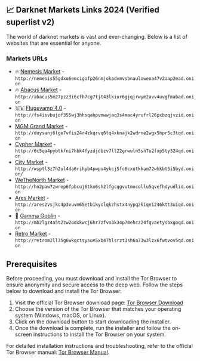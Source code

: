 ## 📈 Darknet Markets Links 2024 (Verified superlist v2)

The world of darknet markets is vast and ever-changing. Below is a list of websites that are essential for anyone.

### Markets URLs

- 🔥 [Nemesis Market](http://nemesis55gdxo6emcigofp26nmjokadvmvsbnauloweoa47v2aap2ead.onion) - `http://nemesis55gdxo6emcigofp26nmjokadvmvsbnauloweoa47v2aap2ead.onion` 
- 🔥 [Abacus Market](http://abacus5m27pzz3i6cfh7cg7tjt43lkiur6gjqjrwym2avv4uvgfmabad.onion) - `http://abacus5m27pzz3i6cfh7cg7tjt43lkiur6gjqjrwym2avv4uvgfmabad.onion`
- 🇸🇪 [Flugsvamp 4.0](http://fs4isvbujof355wj3hhsqahpvmwwjaq3s4mac4yrufrl26pxbzqjvzid.onion) - `http://fs4isvbujof355wj3hhsqahpvmwwjaq3s4mac4yrufrl26pxbzqjvzid.onion`
- [MGM Grand Market](http://duysanj6lge7vfis24r4zkqrvq6tq4xknajk2wdrne2wgx5hpr5c3tqd.onion) - `http://duysanj6lge7vfis24r4zkqrvq6tq4xknajk2wdrne2wgx5hpr5c3tqd.onion`
- [Cypher Market](http://6c5qa4pybtkfni7hbk4fyzdjdbzv7ll22grwuln5sh7u2fxp5ty324qd.onion) - `http://6c5qa4pybtkfni7hbk4fyzdjdbzv7ll22grwuln5sh7u2fxp5ty324qd.onion`
- [City Market](http://wsptl3z7h2ul4da6rihyb4pwpu4ykcj5fc6cxutkkam72whkbt5i5byd.onion) - `http://wsptl3z7h2ul4da6rihyb4pwpu4ykcj5fc6cxutkkam72whkbt5i5byd.onion/`
- [WeTheNorth Market](http://hn2paw7zwrep6fpbcuj6tko6sh2lfgcqgvutmocollu5qvefhdyudlid.onion) - `http://hn2paw7zwrep6fpbcuj6tko6sh2lfgcqgvutmocollu5qvefhdyudlid.onion`
- [Ares Market](http://ares2vsjkc4p3vuvm65etbikyclqkzhstx4nypq2kiqei246ktt3uiqd.onion) - `http://ares2vsjkc4p3vuvm65etbikyclqkzhstx4nypq2kiqei246ktt3uiqd.onion`
- 💠 [Gamma Goblin](http://mb2lgz4a5t2zw2odxkwcj6hr7zfvo3k34p7mehcz24fqvaetysbxgoqd.onion) - `http://mb2lgz4a5t2zw2odxkwcj6hr7zfvo3k34p7mehcz24fqvaetysbxgoqd.onion`
- [Retro Market](http://retrom2ll35g6wkqctsysue5xb47hlsrzt3sh6a73w3lzx6fwtvov5qd.onion) - `http://retrom2ll35g6wkqctsysue5xb47hlsrzt3sh6a73w3lzx6fwtvov5qd.onion`

## Prerequisites

Before proceeding, you must download and install the Tor Browser to ensure anonymity and secure access to the deep web. Follow the steps below to download and install the Tor Browser:

1. Visit the official Tor Browser download page: [Tor Browser Download](https://www.torproject.org/download/)
2. Choose the version of the Tor Browser that matches your operating system (Windows, macOS, or Linux).
3. Click on the download button to start downloading the installer.
4. Once the download is complete, run the installer and follow the on-screen instructions to install the Tor Browser on your system.

For detailed installation instructions and troubleshooting, refer to the official Tor Browser manual: [Tor Browser Manual](https://tb-manual.torproject.org/).
